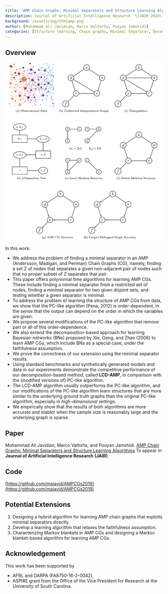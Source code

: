 ```yaml
---
title: 'AMP Chain Graphs: Minimal Separators and Structure Learning Algorithms'
description: Journal of Artificial Intelligence Research  \(JAIR 2020\) 
background: /assets/img/thm1amp.png
author: [Mohammad Ali Javidian, Marco Valtorta, Pooyan Jamshidi]
categories: [Structure learning, Chain graphs, Minimal Separator, Decomposition]
---
```


## Overview
![Alt text](https://raw.githubusercontent.com/majavid/structurelearning/master/assets/img/lcdampalg.png)

In this work:
* We address the problem of finding a minimal separator in an AMP (Andersson, Madigan, and Perlman) Chain Graphs (CG), namely, finding a set Z of nodes that separates a given non-adjacent pair of nodes
such that no proper subset of Z separates that pair. 
* This paper offers polynomial time algorithms for learning AMP CGs. These include finding a minimal
separator from a restricted set of nodes, finding a minimal separator for two given disjoint
sets, and testing whether a given separator is minimal. 
* To address the problem of learning the structure of AMP CGs from data, we show that the PC-like algorithm (Pena, 2012) is
order-dependent, in the sense that the output can depend on the order in which the variables are given. 
* We propose several modifications of the PC-like algorithm that remove part or all of this order-dependence. 
* We also extend the decomposition-based approach for learning Bayesian networks (BNs) proposed by Xie, Geng, and Zhao (2006) to learn AMP CGs, which include BNs as a special case, under the faithfulness assumption. 
* We prove the correctness of our extension using the minimal separator results. 
* Using standard benchmarks and synthetically generated models and data in our experiments demonstrate
the competitive performance of our decomposition-based method, called **LCD-AMP**, in comparison with the (modified versions of) PC-like algorithm. 
* The LCD-AMP algorithm usually outperforms the PC-like algorithm, and our modifications of the PC-like algorithm learn
structures that are more similar to the underlying ground truth graphs than the original
PC-like algorithm, especially in *high-dimensional settings*. 
* We empirically show that the results of both algorithms are more accurate and stabler when the sample
size is reasonably large and the underlying graph is sparse.

## Paper
Mohammad Ali Javidian, Marco Valtorta, and Pooyan Jamshidi. [AMP Chain Graphs: Minimal Separators and Structure Learning Algorithms](https://arxiv.org/abs/2002.10870) To appear in **Journal of Artificial Intelligence Research (JAIR)**.

## Code
[https://github.com/majavid/AMPCGs2019](https://github.com/majavid/AMPCGs2019)

## Potential Extensions
1. Designing a hybrid algorithm for learning AMP chain graphs that exploits minimal separators directly.
2. Develop a learning algorithm that relaxes the faithfulness assumption.
3. Characterizing Markov blankets in AMP CGs and designing a Markov blanket-based algorithm for learning AMP CGs.

## Acknowledgement
This work has been supported by
- AFRL and DARPA \(FA8750\-16\-2\-0042\),
- ASPIRE grant from the Office of the Vice President for Research at the University of South Carolina.

